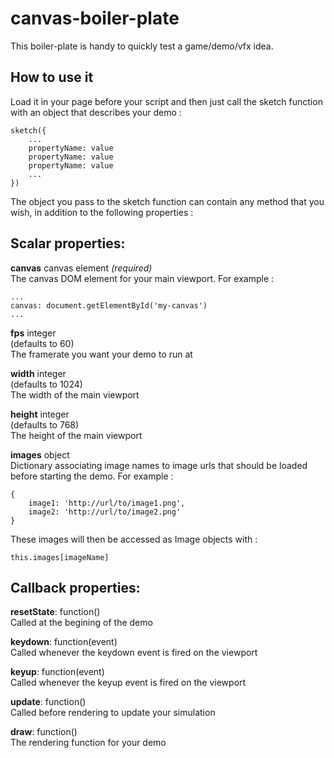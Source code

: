 # canvas-boiler-plate

This boiler-plate is handy to quickly test a game/demo/vfx idea.


## How to use it

Load it in your page before your script and then just call the sketch function with an object that describes your demo :

    sketch({
        ...
        propertyName: value
        propertyName: value
        propertyName: value
        ...    
    })

The object you pass to the sketch function can contain any method that you wish, in addition to the following properties :

## Scalar properties:

**canvas** canvas element *(required)*  
The canvas DOM element for your main viewport. For example :  

    ...
    canvas: document.getElementById('my-canvas')
    ...

**fps** integer  
(defaults to 60)  
The framerate you want your demo to run at

**width** integer  
(defaults to 1024)  
The width of the main viewport

**height** integer  
(defaults to 768)  
The height of the main viewport

**images** object  
Dictionary associating image names to image urls that should be loaded before starting the demo. For example :  

    {
        image1: 'http://url/to/image1.png',
        image2: 'http://url/to/image2.png'
    }

These images will then be accessed as Image objects with :  

    this.images[imageName]


## Callback properties:

**resetState**: function()  
Called at the begining of the demo

**keydown**: function(event)  
Called whenever the keydown event is fired on the viewport

**keyup**: function(event)  
Called whenever the keyup event is fired on the viewport

**update**: function()  
Called before rendering to update your simulation

**draw**: function()  
The rendering function for your demo

